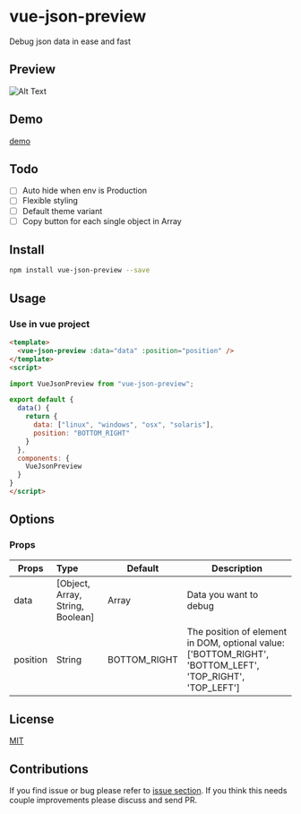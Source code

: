 # vue-json-preview

Debug json data in ease and fast

## Preview

![Alt Text](https://github.com/andriawan/vue-json-preview/blob/master/demo.gif)

## Demo

[demo](https://codesandbox.io/s/vue-json-preview-demo-9dvlt)

## Todo

- [ ] Auto hide when env is Production
- [ ] Flexible styling
- [ ] Default theme variant
- [ ] Copy button for each single object in Array
  
## Install

``` bash
npm install vue-json-preview --save
```

## Usage

### Use in vue project

```html
<template>
  <vue-json-preview :data="data" :position="position" />
</template>
<script>

import VueJsonPreview from "vue-json-preview";

export default {
  data() {
    return {
      data: ["linux", "windows", "osx", "solaris"],
      position: "BOTTOM_RIGHT"
    }
  },
  components: {
    VueJsonPreview
  }
}
</script>
```

## Options

### Props

| Props    | Type                             | Default      | Description                                                                                              |
| -------- | :------------------------------- | ------------ | -------------------------------------------------------------------------------------------------------- |
| data     | [Object, Array, String, Boolean] | Array        | Data you want to debug                                                                                   |
| position | String                           | BOTTOM_RIGHT | The position of element in DOM, optional value: ['BOTTOM_RIGHT', 'BOTTOM_LEFT', 'TOP_RIGHT', 'TOP_LEFT'] |

## License

[MIT](LICENSE)

## Contributions

If you find issue or bug please refer to [issue section](https://github.com/andriawan/vue-json-preview/issues). If you think this needs couple improvements please discuss and send PR.
